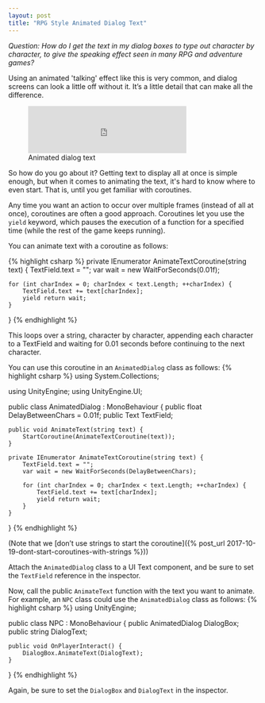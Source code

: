 ```yaml
---
layout: post
title: "RPG Style Animated Dialog Text"
---
```

*Question: How do I get the text in my dialog boxes to type out character by character, to give the speaking effect seen in many RPG and adventure games?*

Using an animated 'talking' effect like this is very common, and dialog screens can look a little off without it. It’s a little detail that can make all the difference.

<figure>
  <iframe src='https://gfycat.com/ifr/FaintFirsthandDiscus' frameborder='0' scrolling='no' width='319' height='95'></iframe>
  <figcaption>Animated dialog text</figcaption>
</figure>

So how do you go about it? Getting text to display all at once is simple enough, but when it comes to animating the text, it's hard to know where to even start. That is, until you get familiar with coroutines.

Any time you want an action to occur over multiple frames (instead of all at once), coroutines are often a good approach. Coroutines let you use the `yield` keyword, which pauses the execution of a function for a specified time (while the rest of the game keeps running).

You can animate text with a coroutine as follows:

{% highlight csharp %}
private IEnumerator AnimateTextCoroutine(string text) {
    TextField.text = "";
    var wait = new WaitForSeconds(0.01f);

    for (int charIndex = 0; charIndex < text.Length; ++charIndex) {
        TextField.text += text[charIndex];
        yield return wait;
    }
}
{% endhighlight %}

This loops over a string, character by character, appending each character to a TextField and waiting for 0.01 seconds before continuing to the next character.

You can use this coroutine in an `AnimatedDialog` class as follows:
{% highlight csharp %}
using System.Collections;

using UnityEngine;
using UnityEngine.UI;

public class AnimatedDialog : MonoBehaviour {
    public float DelayBetweenChars = 0.01f;
    public Text TextField;

    public void AnimateText(string text) {
        StartCoroutine(AnimateTextCoroutine(text));
    }

    private IEnumerator AnimateTextCoroutine(string text) {
        TextField.text = "";
        var wait = new WaitForSeconds(DelayBetweenChars);

        for (int charIndex = 0; charIndex < text.Length; ++charIndex) {
            TextField.text += text[charIndex];
            yield return wait;
        }
    }
}
{% endhighlight %}

<span class="muted">(Note that we [don’t use strings to start the coroutine]({% post_url 2017-10-19-dont-start-coroutines-with-strings %}))</span>

Attach the `AnimatedDialog` class to a UI Text component, and be sure to set the `TextField` reference in the inspector.

Now, call the public `AnimateText` function with the text you want to animate. For example, an `NPC` class could use the `AnimatedDialog` class as follows:
{% highlight csharp %}
using UnityEngine;

public class NPC : MonoBehaviour {
    public AnimatedDialog DialogBox;
    public string DialogText;

    public void OnPlayerInteract() {
        DialogBox.AnimateText(DialogText);
    }
}
{% endhighlight %}

Again, be sure to set the `DialogBox` and `DialogText` in the inspector.
